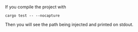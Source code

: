 If you compile the project with

```
cargo test -- --nocapture
```

Then you will see the path being injected and printed on stdout.
